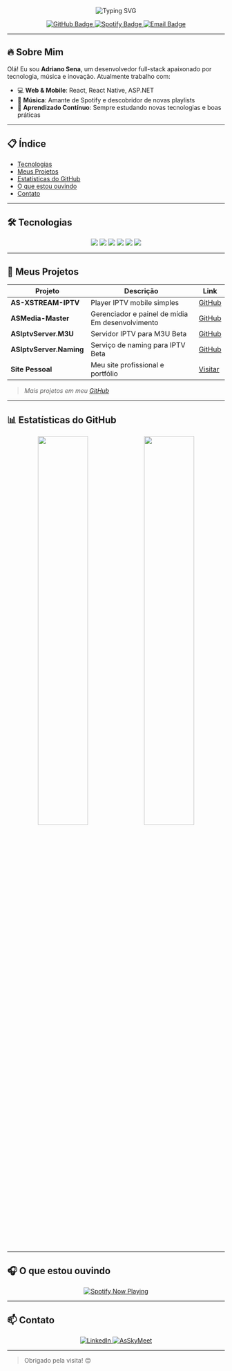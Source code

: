 <!-- Banner animado com efeito de digitação -->
<p align="center">
  <img src="https://readme-typing-svg.herokuapp.com?font=Fira+Code&size=24&duration=3000&pause=1000&color=53b14f&center=true&vCenter=true&width=600&height=60&lines=Bem-vindo+ao+meu+perfil!" alt="Typing SVG" />
</p>

<div align="center">
  <!-- Badges -->
  <a href="https://github.com/AdrianoSenaS">
    <img src="https://img.shields.io/badge/AdrianoSenaS-Perfil-green?logo=github" alt="GitHub Badge" />
  </a>
  <a href="https://open.spotify.com/user/31zb2twqqnydchieeq2b2m4sjxuu">
    <img src="https://img.shields.io/badge/Spotify-Ouvindo_Agora-green?logo=spotify" alt="Spotify Badge" />
  </a>
  <a href="mailto:dry@adriano.sena.dev.br">
    <img src="https://img.shields.io/badge/Email-dry@adriano.sena.dev.br-blue?logo=gmail&logoColor=white" alt="Email Badge" />
  </a>
</div>

---

## 🔥 Sobre Mim

Olá! Eu sou **Adriano Sena**, um desenvolvedor full-stack apaixonado por tecnologia, música e inovação. Atualmente trabalho com:

- 💻 **Web & Mobile**: React, React Native, ASP.NET
- 🎵 **Música**: Amante de Spotify e descobridor de novas playlists
- 🚀 **Aprendizado Contínuo**: Sempre estudando novas tecnologias e boas práticas

---

## 📋 Índice

- [Tecnologias](#-tecnologias)
- [Meus Projetos](#-meus-projetos)
- [Estatísticas do GitHub](#-estat%C3%ADsticas-do-github)
- [O que estou ouvindo](#-o-que-estou-ouvindo)
- [Contato](#-contato)

---

## 🛠️ Tecnologias

<div align="center">
  <img src="https://img.shields.io/badge/C%23-239120?logo=c-sharp&logoColor=white" />
  <img src="https://img.shields.io/badge/JavaScript-F7DF1E?logo=javascript&logoColor=white" />
  <img src="https://img.shields.io/badge/TypeScript-3178C6?logo=typescript&logoColor=white" />
  <img src="https://img.shields.io/badge/React-20232A?logo=react&logoColor=61DAFB" />
  <img src="https://img.shields.io/badge/React_Native-20232A?logo=react&logoColor=61DAFB" />
  <img src="https://img.shields.io/badge/ASP.NET-512BD4?logo=dot-net&logoColor=white" />
</div>

---

## 💼 Meus Projetos

| Projeto                        | Descrição                                    | Link                                      |
| ------------------------------ | -------------------------------------------- | ----------------------------------------- |
| **AS-XSTREAM-IPTV**            | Player IPTV mobile simples                  | [GitHub](https://github.com/AdrianoSenaS/AS-XSTREAM-IPTV)             |
| **ASMedia-Master**             | Gerenciador e painel de mídia Em desenvolvimento               | [GitHub](https://github.com/AdrianoSenaS/ASMedia-Master)              |
| **ASIptvServer.M3U**           | Servidor IPTV para M3U Beta                      | [GitHub](https://github.com/AdrianoSenaS/ASIptvServer.M3U)            |
| **ASIptvServer.Naming**        | Serviço de naming para IPTV Beta                | [GitHub](https://github.com/AdrianoSenaS/ASIptvServer.Naming)         |
| **Site Pessoal**               | Meu site profissional e portfólio             | [Visitar](http://adrianosena.dev.br/)                                 |



> *Mais projetos em meu [GitHub](https://github.com/AdrianoSenaS)*

---

## 📊 Estatísticas do GitHub

<div align="center">
  <img src="https://github-readme-stats.vercel.app/api?username=AdrianoSenaS&show_icons=true&theme=radical&count_private=true" width="48%" />
  <img src="https://github-readme-stats.vercel.app/api/top-langs/?username=AdrianoSenaS&layout=compact&theme=radical" width="48%" />
</div>

---

## 🎧 O que estou ouvindo

<div align="center">
  <a href="https://open.spotify.com/user/31zb2twqqnydchieeq2b2m4sjxuu">
    <img src="https://spotify-github-profile.kittinanx.com/api/view?uid=31zb2twqqnydchieeq2b2m4sjxuu&cover_image=true&theme=default&show_offline=true&bar_color=53b14f" alt="Spotify Now Playing" />
  </a>
</div>

---

## 📫 Contato

<div align="center">
  <a href="https://www.linkedin.com/in/adriano-sena-silva-a8605622a/">
    <img src="https://img.shields.io/badge/LinkedIn-Adriano-blue?logo=linkedin&logoColor=white" alt="LinkedIn" />
  </a>
  <a href="https://www.asskymeet.com/adriano.sena.silva">
    <img src="https://img.shields.io/badge/AsSkyMeet-@adriano.sena.silva-8b5cf6?logo=&logoColor=white" alt="AsSkyMeet" />
  </a>
</div>

---

> Obrigado pela visita! 😊
